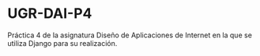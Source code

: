 # UGR-DAI-P4
Práctica 4 de la asignatura Diseño de Aplicaciones de Internet
 en la que se utiliza Django para su realización.
